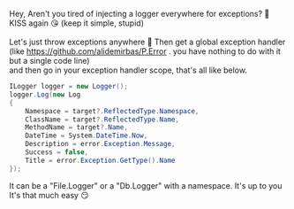 Hey, Aren't you tired of injecting a logger everywhere for exceptions? 🤨\
KISS again 😘 (keep it simple, stupid)\
\
Let's just throw exceptions anywhere 🤪
Then get a global exception handler (like https://github.com/alidemirbas/P.Error . you have nothing to do with it but a single code line)\
and then go in your exception handler scope, that's all like below.
```csharp
ILogger logger = new Logger();
logger.Log(new Log
{
    Namespace = target?.ReflectedType.Namespace,
    ClassName = target?.ReflectedType.Name,
    MethodName = target?.Name,
    DateTime = System.DateTime.Now,
    Description = error.Exception.Message,
    Success = false,
    Title = error.Exception.GetType().Name
});
```

It can be a "File.Logger" or a "Db.Logger" with a namespace. It's up to you\
It's that much easy 😏

